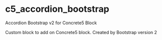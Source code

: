 # c5_accordion_bootstrap
Accordion Bootstrap v2 for Concrete5 Block

Custom block to add on Concrete5 block.
Created by Bootstrap version 2
